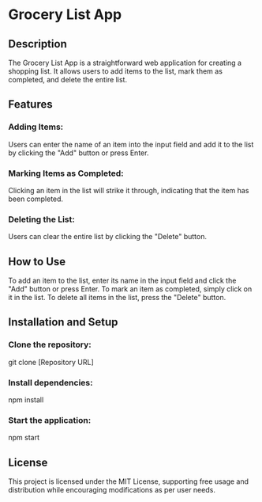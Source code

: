 # Grocery List App

## Description

The Grocery List App is a straightforward web application for creating a shopping list. It allows users to add items to the list, mark them as completed, and delete the entire list.

## Features

### Adding Items: 
Users can enter the name of an item into the input field and add it to the list by clicking the "Add" button or press Enter.

### Marking Items as Completed:
Clicking an item in the list will strike it through, indicating that the item has been completed.

### Deleting the List: 
Users can clear the entire list by clicking the "Delete" button.

## How to Use

To add an item to the list, enter its name in the input field and click the "Add" button or press Enter. To mark an item as completed, simply click on it in the list. To delete all items in the list, press the "Delete" button.

## Installation and Setup

### Clone the repository: 
git clone [Repository URL]

### Install dependencies:
npm install

### Start the application:
npm start


## License
This project is licensed under the MIT License, supporting free usage and distribution while encouraging modifications as per user needs.





